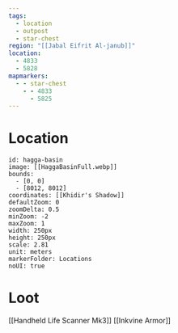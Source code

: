 ```yaml
---
tags:
  - location
  - outpost
  - star-chest
region: "[[Jabal Eifrit Al-janub]]"
location:
  - 4833
  - 5828
mapmarkers:
  - - star-chest
    - - 4833
      - 5825
---
```

# Location
```leaflet
id: hagga-basin
image: [[HaggaBasinFull.webp]]
bounds:
  - [0, 0]
  - [8012, 8012]
coordinates: [[Khidir's Shadow]]
defaultZoom: 0
zoomDelta: 0.5
minZoom: -2
maxZoom: 1
width: 250px
height: 250px
scale: 2.81
unit: meters
markerFolder: Locations
noUI: true
```
# Loot
[[Handheld Life Scanner Mk3]]
[[Inkvine Armor]]